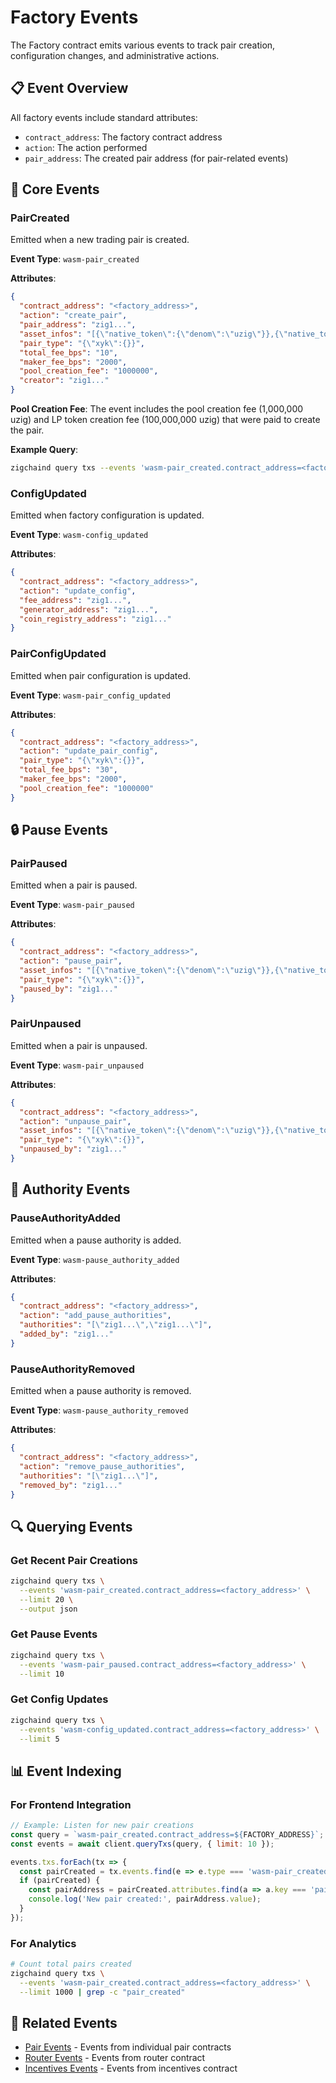 # Factory Events

The Factory contract emits various events to track pair creation, configuration changes, and administrative actions.

## 📋 Event Overview

All factory events include standard attributes:
- `contract_address`: The factory contract address
- `action`: The action performed
- `pair_address`: The created pair address (for pair-related events)

## 🔧 Core Events

### PairCreated
Emitted when a new trading pair is created.

**Event Type**: `wasm-pair_created`

**Attributes**:
```json
{
  "contract_address": "<factory_address>",
  "action": "create_pair",
  "pair_address": "zig1...",
  "asset_infos": "[{\"native_token\":{\"denom\":\"uzig\"}},{\"native_token\":{\"denom\":\"usdc\"}}]",
  "pair_type": "{\"xyk\":{}}",
  "total_fee_bps": "10",
  "maker_fee_bps": "2000",
  "pool_creation_fee": "1000000",
  "creator": "zig1..."
}
```

**Pool Creation Fee**: The event includes the pool creation fee (1,000,000 uzig) and LP token creation fee (100,000,000 uzig) that were paid to create the pair.

**Example Query**:
```bash
zigchaind query txs --events 'wasm-pair_created.contract_address=<factory_address>' --limit 10
```

### ConfigUpdated
Emitted when factory configuration is updated.

**Event Type**: `wasm-config_updated`

**Attributes**:
```json
{
  "contract_address": "<factory_address>",
  "action": "update_config",
  "fee_address": "zig1...",
  "generator_address": "zig1...",
  "coin_registry_address": "zig1..."
}
```

### PairConfigUpdated
Emitted when pair configuration is updated.

**Event Type**: `wasm-pair_config_updated`

**Attributes**:
```json
{
  "contract_address": "<factory_address>",
  "action": "update_pair_config",
  "pair_type": "{\"xyk\":{}}",
  "total_fee_bps": "30",
  "maker_fee_bps": "2000",
  "pool_creation_fee": "1000000"
}
```

## 🔒 Pause Events

### PairPaused
Emitted when a pair is paused.

**Event Type**: `wasm-pair_paused`

**Attributes**:
```json
{
  "contract_address": "<factory_address>",
  "action": "pause_pair",
  "asset_infos": "[{\"native_token\":{\"denom\":\"uzig\"}},{\"native_token\":{\"denom\":\"usdc\"}}]",
  "pair_type": "{\"xyk\":{}}",
  "paused_by": "zig1..."
}
```

### PairUnpaused
Emitted when a pair is unpaused.

**Event Type**: `wasm-pair_unpaused`

**Attributes**:
```json
{
  "contract_address": "<factory_address>",
  "action": "unpause_pair",
  "asset_infos": "[{\"native_token\":{\"denom\":\"uzig\"}},{\"native_token\":{\"denom\":\"usdc\"}}]",
  "pair_type": "{\"xyk\":{}}",
  "unpaused_by": "zig1..."
}
```

## 👥 Authority Events

### PauseAuthorityAdded
Emitted when a pause authority is added.

**Event Type**: `wasm-pause_authority_added`

**Attributes**:
```json
{
  "contract_address": "<factory_address>",
  "action": "add_pause_authorities",
  "authorities": "[\"zig1...\",\"zig1...\"]",
  "added_by": "zig1..."
}
```

### PauseAuthorityRemoved
Emitted when a pause authority is removed.

**Event Type**: `wasm-pause_authority_removed`

**Attributes**:
```json
{
  "contract_address": "<factory_address>",
  "action": "remove_pause_authorities",
  "authorities": "[\"zig1...\"]",
  "removed_by": "zig1..."
}
```

## 🔍 Querying Events

### Get Recent Pair Creations
```bash
zigchaind query txs \
  --events 'wasm-pair_created.contract_address=<factory_address>' \
  --limit 20 \
  --output json
```

### Get Pause Events
```bash
zigchaind query txs \
  --events 'wasm-pair_paused.contract_address=<factory_address>' \
  --limit 10
```

### Get Config Updates
```bash
zigchaind query txs \
  --events 'wasm-config_updated.contract_address=<factory_address>' \
  --limit 5
```

## 📊 Event Indexing

### For Frontend Integration
```javascript
// Example: Listen for new pair creations
const query = `wasm-pair_created.contract_address=${FACTORY_ADDRESS}`;
const events = await client.queryTxs(query, { limit: 10 });

events.txs.forEach(tx => {
  const pairCreated = tx.events.find(e => e.type === 'wasm-pair_created');
  if (pairCreated) {
    const pairAddress = pairCreated.attributes.find(a => a.key === 'pair_address');
    console.log('New pair created:', pairAddress.value);
  }
});
```

### For Analytics
```bash
# Count total pairs created
zigchaind query txs \
  --events 'wasm-pair_created.contract_address=<factory_address>' \
  --limit 1000 | grep -c "pair_created"
```

## 🔗 Related Events

- [Pair Events](./pair-events.md) - Events from individual pair contracts
- [Router Events](./router-events.md) - Events from router contract
- [Incentives Events](./incentives-events.md) - Events from incentives contract 